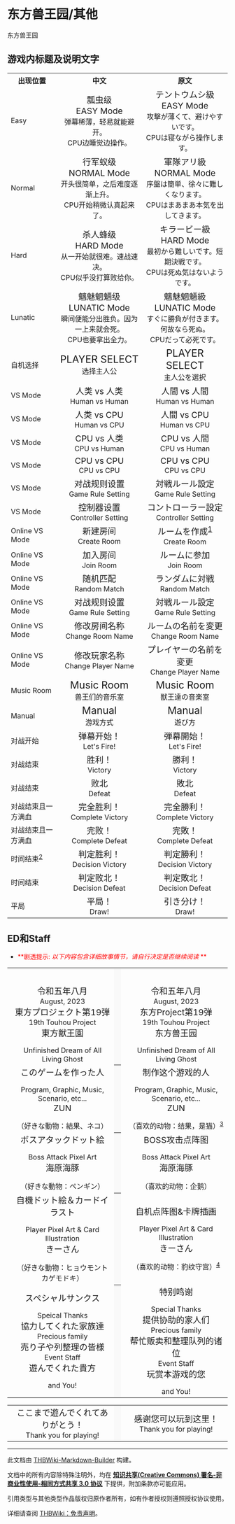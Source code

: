 # 东方兽王园/其他

<!-- source html: G:\repos\THBWiki-Markdown-Builder\THBWikiMarkdown\Temp\main\2\28\ns0%3A%E4%B8%9C%E6%96%B9%E5%85%BD%E7%8E%8B%E5%9B%AD%2F%E5%85%B6%E4%BB%96.html -->

东方兽王园

## 游戏内标题及说明文字

<table>

<tbody><tr>
<th>出现位置</th>
<th>中文</th>
<th>原文
</th></tr>
<tr>
<td>Easy</td>
<td><center><big>瓢虫级<br>EASY Mode</big><br>弹幕稀薄，轻易就能避开。<br>CPU边睡觉边操作。</center></td>
<td><center><big>テントウムシ級<br>EASY Mode</big><br>攻撃が薄くて、避けやすいです。<br>CPUは寝ながら操作します。</center>
</td></tr>
<tr>
<td>Normal</td>
<td><center><big>行军蚁级<br>NORMAL Mode</big><br>开头很简单，之后难度逐渐上升。<br>CPU开始稍微认真起来了。</center></td>
<td><center><big>軍隊アリ級<br>NORMAL Mode</big><br>序盤は簡単、徐々に難しくなります。<br>CPUはまあまあ本気を出してきます。</center>
</td></tr>
<tr>
<td>Hard</td>
<td><center><big>杀人蜂级<br>HARD Mode</big><br>从一开始就很难。速战速决。<br>CPU似乎没打算败给你。</center></td>
<td><center><big>キラービー級<br>HARD Mode</big><br>最初から難しいです。短期決戦です。<br>CPUは死ぬ気はないようです。</center>
</td></tr>
<tr>
<td>Lunatic</td>
<td><center><big>魑魅魍魉级<br>LUNATIC Mode</big><br>瞬间便能分出胜负。因为一上来就会死。<br>CPU也要拿出全力。</center></td>
<td><center><big>魑魅魍魎級<br>LUNATIC Mode</big><br>すぐに勝負が付きます。何故なら死ぬ。<br>CPUだって必死です。</center>
</td></tr>
<tr>
<td>自机选择</td>
<td><center><big><big>PLAYER SELECT</big></big><br>选择主人公</center></td>
<td><center><big><big>PLAYER SELECT</big></big><br>主人公を選択</center>
</td></tr>
<tr>
<td>VS Mode</td>
<td><center><big>人类 vs 人类</big><br>Human vs Human</center></td>
<td><center><big>人間 vs 人間</big><br>Human vs Human</center>
</td></tr>
<tr>
<td>VS Mode</td>
<td><center><big>人类 vs CPU</big><br>Human vs CPU</center></td>
<td><center><big>人間 vs CPU</big><br>Human vs CPU</center>
</td></tr>
<tr>
<td>VS Mode</td>
<td><center><big>CPU vs 人类</big><br>CPU vs Human</center></td>
<td><center><big>CPU vs 人間</big><br>CPU vs Human</center>
</td></tr>
<tr>
<td>VS Mode</td>
<td><center><big>CPU vs CPU</big><br>CPU vs CPU</center></td>
<td><center><big>CPU vs CPU</big><br>CPU vs CPU</center>
</td></tr>
<tr>
<td>VS Mode</td>
<td><center><big>对战规则设置</big><br>Game Rule Setting</center></td>
<td><center><big>対戦ルール設定</big><br>Game Rule Setting</center>
</td></tr>
<tr>
<td>VS Mode</td>
<td><center><big>控制器设置</big><br>Controller Setting</center></td>
<td><center><big>コントローラー設定</big><br>Controller Setting</center>
</td></tr>
<tr>
<td>Online VS Mode</td>
<td><center><big>新建房间</big><br>Create Room</center></td>
<td><center><big>ルームを作成<sup id="cite_ref-1" class="reference"><a href="#cite_note-1">1</a></sup></big><br>Create Room</center>
</td></tr>
<tr>
<td>Online VS Mode</td>
<td><center><big>加入房间</big><br>Join Room</center></td>
<td><center><big>ルームに参加</big><br>Join Room</center>
</td></tr>
<tr>
<td>Online VS Mode</td>
<td><center><big>随机匹配</big><br>Random Match</center></td>
<td><center><big>ランダムに対戦</big><br>Random Match</center>
</td></tr>
<tr>
<td>Online VS Mode</td>
<td><center><big>对战规则设置</big><br>Game Rule Setting</center></td>
<td><center><big>対戦ルール設定</big><br>Game Rule Setting</center>
</td></tr>
<tr>
<td>Online VS Mode</td>
<td><center><big>修改房间名称</big><br>Change Room Name</center></td>
<td><center><big>ルームの名前を変更</big><br>Change Room Name</center>
</td></tr>
<tr>
<td>Online VS Mode</td>
<td><center><big>修改玩家名称</big><br>Change Player Name</center></td>
<td><center><big>プレイヤーの名前を変更</big><br>Change Player Name</center>
</td></tr>
<tr>
<td>Music Room</td>
<td><center><big><big>Music Room</big></big><br>兽王们的音乐室</center></td>
<td><center><big><big>Music Room</big></big><br>獣王達の音楽室</center>
</td></tr>
<tr>
<td>Manual</td>
<td><center><big><big>Manual</big></big><br>游戏方式</center></td>
<td><center><big><big>Manual</big></big><br>遊び方</center>
</td></tr>
<tr>
<td>对战开始</td>
<td><center><big>弹幕开始！</big><br>Let's Fire!</center></td>
<td><center><big>弾幕開始！</big><br>Let's Fire!</center>
</td></tr>
<tr>
<td>对战结束</td>
<td><center><big>胜利！</big><br>Victory</center></td>
<td><center><big>勝利！</big><br>Victory</center>
</td></tr>
<tr>
<td>对战结束</td>
<td><center><big>败北</big><br>Defeat</center></td>
<td><center><big>敗北</big><br>Defeat</center>
</td></tr>
<tr>
<td>对战结束且一方满血</td>
<td><center><big>完全胜利！</big><br>Complete Victory</center></td>
<td><center><big>完全勝利！</big><br>Complete Victory</center>
</td></tr>
<tr>
<td>对战结束且一方满血</td>
<td><center><big>完败！</big><br>Complete Defeat</center></td>
<td><center><big>完敗！</big><br>Complete Defeat</center>
</td></tr>
<tr>
<td>时间结束<sup id="cite_ref-2" class="reference"><a href="#cite_note-2">2</a></sup></td>
<td><center><big>判定胜利！</big><br>Decision Victory</center></td>
<td><center><big>判定勝利！</big><br>Decision Victory</center>
</td></tr>
<tr>
<td>时间结束</td>
<td><center><big>判定败北！</big><br>Decision Defeat</center></td>
<td><center><big>判定敗北！</big><br>Decision Defeat</center>
</td></tr>
<tr>
<td>平局</td>
<td><center><big>平局！</big><br>Draw!</center></td>
<td><center><big>引き分け！</big><br>Draw!</center>
</td></tr></tbody></table>


## ED和Staff

- <font color="Red"> **剧透提示:  *以下内容包含详细故事情节，请自行决定是否继续阅读* ** </font>



<table>


<tbody><tr>
<td class="jadef" width="50%" lang="ja" style="border-right:none; padding-left:1em;">
<div class="poem">
<center><br>
<p><big>令和五年八月</big><br>
August, 2023<br>
<big>東方プロジェクト第19弾</big><br>
19th Touhou Project<br>
<big>東方獣王園</big><br>
</p>
Unfinished Dream of All Living Ghost</center>
</div>
</td>
<th style="background:#f9f9f9; border-left:none">
</th>
<td class="zhdef" width="50%" style="padding-left:1em;">
<div class="poem">
<center><br>
<p><big>令和五年八月</big><br>
August, 2023<br>
<big>东方Project第19弹</big><br>
19th Touhou Project<br>
<big>东方兽王园</big><br>
</p>
Unfinished Dream of All Living Ghost</center>
</div>
</td></tr>
<tr>
<td class="jadef" width="50%" lang="ja" style="border-right:none; padding-left:1em;">
<div class="poem">
<center><big>このゲームを作った人</big><br>
<p>Program, Graphic, Music, Scenario, etc...<br>
<big>ZUN</big><br>
</p>
（好きな動物：結果、ネコ）</center>
</div>
</td>
<th style="background:#f9f9f9; border-left:none">
</th>
<td class="zhdef" width="50%" style="padding-left:1em;">
<div class="poem">
<center><big>制作这个游戏的人</big><br>
<p>Program, Graphic, Music, Scenario, etc...<br>
<big>ZUN</big><br>
</p>
（喜欢的动物：结果，是猫）<sup id="cite_ref-3" class="reference"><a href="#cite_note-3">3</a></sup></center>
</div>
</td></tr>
<tr>
<td class="jadef" width="50%" lang="ja" style="border-right:none; padding-left:1em;">
<div class="poem">
<center><big>ボスアタックドット絵</big><br>
<p>Boss Attack Pixel Art<br>
<big>海原海豚</big><br>
</p>
（好きな動物：ペンギン）</center>
</div>
</td>
<th style="background:#f9f9f9; border-left:none">
</th>
<td class="zhdef" width="50%" style="padding-left:1em;">
<div class="poem">
<center><big>BOSS攻击点阵图</big><br>
<p>Boss Attack Pixel Art<br>
<big>海原海豚</big><br>
</p>
（喜欢的动物：企鹅）</center>
</div>
</td></tr>
<tr>
<td class="jadef" width="50%" lang="ja" style="border-right:none; padding-left:1em;">
<div class="poem">
<center><big>自機ドット絵＆カードイラスト</big><br>
<p>Player Pixel Art &amp; Card Illustration<br>
<big>きーさん</big><br>
</p>
（好きな動物：ヒョウモントカゲモドキ）</center>
</div>
</td>
<th style="background:#f9f9f9; border-left:none">
</th>
<td class="zhdef" width="50%" style="padding-left:1em;">
<div class="poem">
<center><big>自机点阵图&amp;卡牌插画</big><br>
<p>Player Pixel Art &amp; Card Illustration<br>
<big>きーさん</big><br>
</p>
（喜欢的动物：豹纹守宫）<sup id="cite_ref-4" class="reference"><a href="#cite_note-4">4</a></sup></center>
</div>
</td></tr>
<tr>
<td class="jadef" width="50%" lang="ja" style="border-right:none; padding-left:1em;">
<div class="poem">
<center><big>スペシャルサンクス</big><br>
<p>Speical Thanks<br>
<big>協力してくれた家族達</big><br>
Precious family<br>
<big>売り子や列整理の皆様</big><br>
Event Staff<br>
<big>遊んでくれた貴方</big><br>
</p>
and You!</center>
</div>
</td>
<th style="background:#f9f9f9; border-left:none">
</th>
<td class="zhdef" width="50%" style="padding-left:1em;">
<div class="poem">
<center><big>特别鸣谢</big><br>
<p>Special Thanks<br>
<big>提供协助的家人们</big><br>
Precious family<br>
<big>帮忙贩卖和整理队列的诸位</big><br>
Event Staff<br>
<big>玩赏本游戏的您</big><br>
</p>
and You!</center>
</div>
</td></tr></tbody></table>



<table>


<tbody><tr>
<td class="jadef" width="50%" lang="ja" style="border-right:none; padding-left:1em;">
<div class="poem">
<center><big>ここまで遊んでくれてありがとう！</big><br>
Thank you for playing!</center>
</div>
</td>
<th style="background:#f9f9f9; border-left:none">
</th>
<td class="zhdef" width="50%" style="padding-left:1em;">
<div class="poem">
<center><big>感谢您可以玩到这里！</big><br>
Thank you for playing!</center>
</div>
</td></tr></tbody></table>





[^cite_note-1]: 仅存在于体验版的title/menu2.png中。





---

此文档由 [THBWiki-Markdown-Builder](https://github.com/Delsin-Yu/THBWiki-Markdown-Builder) 构建。

文档中的所有内容除特殊注明外，均在 [**知识共享(Creative Commons) 署名-非商业性使用-相同方式共享 3.0 协议**](https://creativecommons.org/licenses/by-sa/3.0/deed.zh-hans) 下提供，附加条款亦可能应用。

引用类型与其他类型作品版权归原作者所有，如有作者授权则遵照授权协议使用。

详细请查阅 [THBWiki：免责声明](https://thbwiki.cc/THBWiki:%E5%85%8D%E8%B4%A3%E5%A3%B0%E6%98%8E)。


